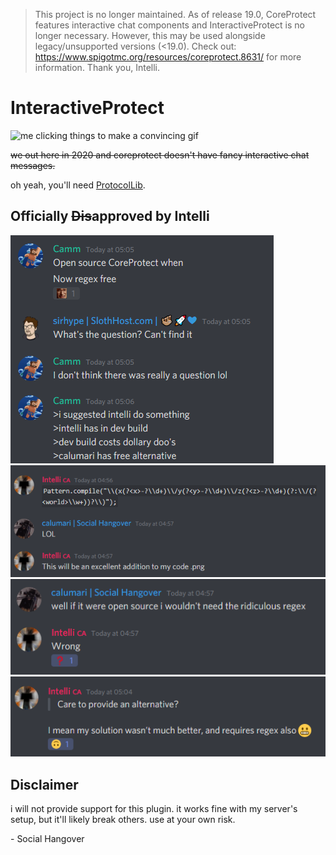 > This project is no longer maintained. As of release 19.0, CoreProtect features interactive chat components and InteractiveProtect is no longer necessary. However, this may be used alongside legacy/unsupported versions (<19.0). Check out: https://www.spigotmc.org/resources/coreprotect.8631/ for more information. Thank you, Intelli.

# InteractiveProtect

![me clicking things to make a convincing gif](convincing_demo.gif)

~~we out here in 2020 and coreprotect doesn't have fancy interactive chat messages.~~

oh yeah, you'll need [ProtocolLib](https://www.spigotmc.org/resources/protocollib.1997/).

## Officially ~~Dis~~approved by Intelli

![cammo](camm.png)
![excellent addition to intelli's code](intelli1.png)
![open source when](intelli3.png)
![alternative](intelli2.png)

## Disclaimer

i will not provide support for this plugin. it works fine with my server's setup, but it'll likely break others. use at your own risk.

\- Social Hangover
